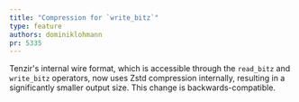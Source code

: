 ```yaml
---
title: "Compression for `write_bitz`"
type: feature
authors: dominiklohmann
pr: 5335
---
```


Tenzir's internal wire format, which is accessible through the `read_bitz` and
`write_bitz` operators, now uses Zstd compression internally, resulting in a
significantly smaller output size. This change is backwards-compatible.
